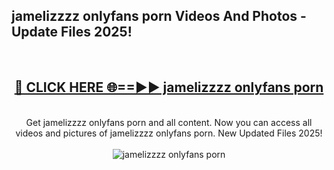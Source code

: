 <h2>jamelizzzz onlyfans porn Videos And Photos - Update Files 2025!</h2>
<br>
<div align="center">
<h2><a href="https://linkcuts.com/hfmhzwbr" rel="nofollow">🔴 CLICK HERE 🌐==►► jamelizzzz onlyfans porn</a></h2>
<br>
Get jamelizzzz onlyfans porn and all content. Now you can access all videos and pictures of jamelizzzz onlyfans porn. New Updated Files 2025!
<br>
<br>
<a href="https://linkcuts.com/hfmhzwbr" rel="nofollow" data-target="animated-image.originalLink"><img src="https://i.ibb.co.com/WyWwxjT/player-gif2.gif" alt="jamelizzzz onlyfans porn" style="max-width: 100%; display: inline-block;" data-target="animated-image.originalImage"></a>
</div>
<br>